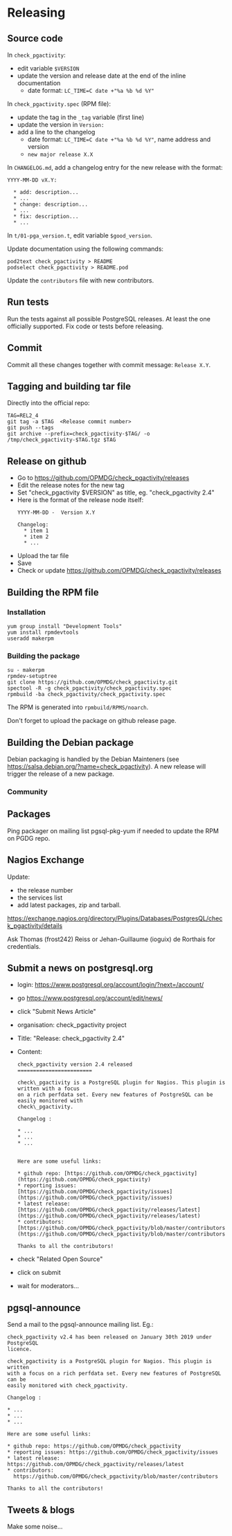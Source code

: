 # Releasing

## Source code

In `check_pgactivity`:
  * edit variable `$VERSION`
  * update the version and release date at the end of the inline documentation
    * date format: `LC_TIME=C date +"%a %b %d %Y"`

In `check_pgactivity.spec` (RPM file):
  * update the tag in the `_tag` variable (first line)
  * update the version in `Version:`
  * add a line to the changelog
    * date format: `LC_TIME=C date +"%a %b %d %Y"`, name address and version
    * `new major release X.X`

In `CHANGELOG.md`, add a changelog entry for the new release with the format:

~~~
YYYY-MM-DD vX.Y:

  * add: description...
  * ...
  * change: description...
  * ...
  * fix: description...
  * ...
~~~

In `t/01-pga_version.t`, edit variable `$good_version`.

Update documentation using the following commands:

~~~
pod2text check_pgactivity > README
podselect check_pgactivity > README.pod
~~~

Update the `contributors` file with new contributors.

## Run tests

Run the tests against all possible PostgreSQL releases. At least the one
officially supported. Fix code or tests before releasing.

## Commit

Commit all these changes together with commit message: `Release X.Y`.

## Tagging and building tar file

Directly into the official repo:

~~~
TAG=REL2_4
git tag -a $TAG  <Release commit number>
git push --tags
git archive --prefix=check_pgactivity-$TAG/ -o /tmp/check_pgactivity-$TAG.tgz $TAG
~~~

## Release on github

  - Go to https://github.com/OPMDG/check_pgactivity/releases
  - Edit the release notes for the new tag
  - Set "check_pgactivity $VERSION" as title, eg. "check_pgactivity 2.4"
  - Here is the format of the release node itself:
    ~~~
    YYYY-MM-DD -  Version X.Y
    
    Changelog:
      * item 1
      * item 2
      * ...
    ~~~
  - Upload the tar file
  - Save
  - Check or update https://github.com/OPMDG/check_pgactivity/releases

## Building the RPM file

### Installation

~~~
yum group install "Development Tools"
yum install rpmdevtools
useradd makerpm
~~~

### Building the package

~~~
su - makerpm
rpmdev-setuptree
git clone https://github.com/OPMDG/check_pgactivity.git
spectool -R -g check_pgactivity/check_pgactivity.spec
rpmbuild -ba check_pgactivity/check_pgactivity.spec
~~~

The RPM is generated into `rpmbuild/RPMS/noarch`.

Don't forget to upload the package on github release page.

## Building the Debian package

Debian packaging is handled by the Debian Mainteners
(see https://salsa.debian.org/?name=check_pgactivity).
A new release will trigger the release of a new package.

### Community

## Packages

Ping packager on mailing list pgsql-pkg-yum if needed to update the RPM on PGDG repo.

## Nagios Exchange

Update:

* the release number
* the services list
* add latest packages, zip and tarball.

https://exchange.nagios.org/directory/Plugins/Databases/PostgresQL/check_pgactivity/details

Ask Thomas (frost242) Reiss or Jehan-Guillaume (ioguix) de Rorthais for credentials.

## Submit a news on postgresql.org

* login: https://www.postgresql.org/account/login/?next=/account/
* go https://www.postgresql.org/account/edit/news/
* click "Submit News Article"
* organisation: check_pgactivity project
* Title: "Release: check_pgactivity 2.4"
* Content:
  
  ~~~
  check_pgactivity version 2.4 released
  ========================
  
  check\_pgactivity is a PostgreSQL plugin for Nagios. This plugin is written with a focus
  on a rich perfdata set. Every new features of PostgreSQL can be easily monitored with
  check\_pgactivity.
  
  Changelog :
  
  * ...
  * ...
  * ...
  
  
  Here are some useful links:
  
  * github repo: [https://github.com/OPMDG/check_pgactivity](https://github.com/OPMDG/check_pgactivity)
  * reporting issues: [https://github.com/OPMDG/check_pgactivity/issues](https://github.com/OPMDG/check_pgactivity/issues)
  * latest release: [https://github.com/OPMDG/check_pgactivity/releases/latest](https://github.com/OPMDG/check_pgactivity/releases/latest)
  * contributors: [https://github.com/OPMDG/check_pgactivity/blob/master/contributors](https://github.com/OPMDG/check_pgactivity/blob/master/contributors)

  Thanks to all the contributors!
  ~~~
  
* check "Related Open Source"
* click on submit
* wait for moderators...

## pgsql-announce

Send a mail to the pgsql-announce mailing list. Eg.:

~~~
check_pgactivity v2.4 has been released on January 30th 2019 under PostgreSQL
licence.

check_pgactivity is a PostgreSQL plugin for Nagios. This plugin is written
with a focus on a rich perfdata set. Every new features of PostgreSQL can be
easily monitored with check_pgactivity.

Changelog :

* ...
* ...
* ...

Here are some useful links:

* github repo: https://github.com/OPMDG/check_pgactivity
* reporting issues: https://github.com/OPMDG/check_pgactivity/issues
* latest release: https://github.com/OPMDG/check_pgactivity/releases/latest
* contributors:
  https://github.com/OPMDG/check_pgactivity/blob/master/contributors

Thanks to all the contributors!
~~~

## Tweets & blogs

Make some noise...

